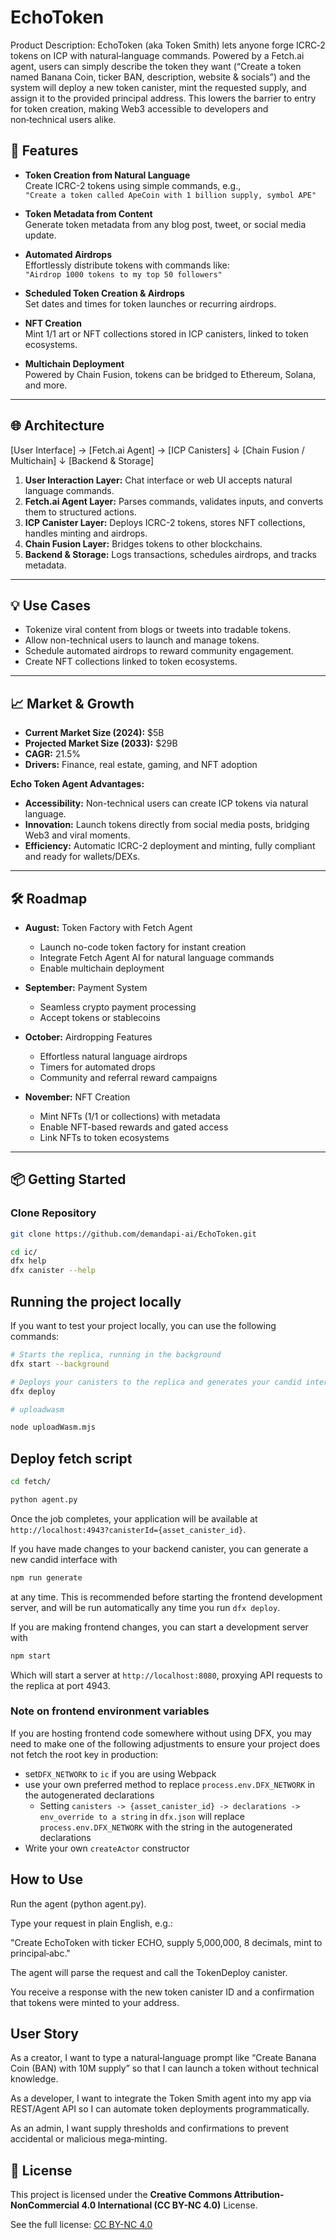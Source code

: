 # EchoToken
Product Description: EchoToken (aka Token Smith) lets anyone forge ICRC‑2 tokens on ICP with natural‑language commands. Powered by a Fetch.ai agent, users can simply describe the token they want (“Create a token named Banana Coin, ticker BAN, description, website & socials”) and the system will deploy a new token canister, mint the requested supply, and assign it to the provided principal address. This lowers the barrier to entry for token creation, making Web3 accessible to developers and non‑technical users alike.

## 🚀 Features

- **Token Creation from Natural Language**  
  Create ICRC-2 tokens using simple commands, e.g.,  
  `"Create a token called ApeCoin with 1 billion supply, symbol APE"`  

- **Token Metadata from Content**  
  Generate token metadata from any blog post, tweet, or social media update.  

- **Automated Airdrops**  
  Effortlessly distribute tokens with commands like:  
  `"Airdrop 1000 tokens to my top 50 followers"`  

- **Scheduled Token Creation & Airdrops**  
  Set dates and times for token launches or recurring airdrops.  

- **NFT Creation**  
  Mint 1/1 art or NFT collections stored in ICP canisters, linked to token ecosystems.  

- **Multichain Deployment**  
  Powered by Chain Fusion, tokens can be bridged to Ethereum, Solana, and more.  

---

## 🌐 Architecture

[User Interface] → [Fetch.ai Agent] → [ICP Canisters]
↓
[Chain Fusion / Multichain]
↓
[Backend & Storage]


1. **User Interaction Layer:** Chat interface or web UI accepts natural language commands.  
2. **Fetch.ai Agent Layer:** Parses commands, validates inputs, and converts them to structured actions.  
3. **ICP Canister Layer:** Deploys ICRC-2 tokens, stores NFT collections, handles minting and airdrops.  
4. **Chain Fusion Layer:** Bridges tokens to other blockchains.  
5. **Backend & Storage:** Logs transactions, schedules airdrops, and tracks metadata.  

---

## 💡 Use Cases

- Tokenize viral content from blogs or tweets into tradable tokens.  
- Allow non-technical users to launch and manage tokens.  
- Schedule automated airdrops to reward community engagement.  
- Create NFT collections linked to token ecosystems.  

---

## 📈 Market & Growth

- **Current Market Size (2024):** $5B  
- **Projected Market Size (2033):** $29B  
- **CAGR:** 21.5%  
- **Drivers:** Finance, real estate, gaming, and NFT adoption  

**Echo Token Agent Advantages:**  
- **Accessibility:** Non-technical users can create ICP tokens via natural language.  
- **Innovation:** Launch tokens directly from social media posts, bridging Web3 and viral moments.  
- **Efficiency:** Automatic ICRC-2 deployment and minting, fully compliant and ready for wallets/DEXs.  

---

## 🛠 Roadmap

- **August:** Token Factory with Fetch Agent  
  - Launch no-code token factory for instant creation  
  - Integrate Fetch Agent AI for natural language commands  
  - Enable multichain deployment  

- **September:** Payment System  
  - Seamless crypto payment processing  
  - Accept tokens or stablecoins  

- **October:** Airdropping Features  
  - Effortless natural language airdrops  
  - Timers for automated drops  
  - Community and referral reward campaigns  

- **November:** NFT Creation  
  - Mint NFTs (1/1 or collections) with metadata  
  - Enable NFT-based rewards and gated access  
  - Link NFTs to token ecosystems  

---

## 📦 Getting Started

### Clone Repository
```bash
git clone https://github.com/demandapi-ai/EchoToken.git
```

```bash
cd ic/
dfx help
dfx canister --help
```

## Running the project locally

If you want to test your project locally, you can use the following commands:

```bash
# Starts the replica, running in the background
dfx start --background

# Deploys your canisters to the replica and generates your candid interface
dfx deploy
```

```bash
# uploadwasm

node uploadWasm.mjs
```
## Deploy fetch script

```bash
cd fetch/
```
```bash
python agent.py
```
Once the job completes, your application will be available at `http://localhost:4943?canisterId={asset_canister_id}`.

If you have made changes to your backend canister, you can generate a new candid interface with

```bash
npm run generate
```

at any time. This is recommended before starting the frontend development server, and will be run automatically any time you run `dfx deploy`.

If you are making frontend changes, you can start a development server with

```bash
npm start
```

Which will start a server at `http://localhost:8080`, proxying API requests to the replica at port 4943.

### Note on frontend environment variables

If you are hosting frontend code somewhere without using DFX, you may need to make one of the following adjustments to ensure your project does not fetch the root key in production:

- set`DFX_NETWORK` to `ic` if you are using Webpack
- use your own preferred method to replace `process.env.DFX_NETWORK` in the autogenerated declarations
  - Setting `canisters -> {asset_canister_id} -> declarations -> env_override to a string` in `dfx.json` will replace `process.env.DFX_NETWORK` with the string in the autogenerated declarations
- Write your own `createActor` constructor

## How to Use

Run the agent (python agent.py).

Type your request in plain English, e.g.:

"Create EchoToken with ticker ECHO, supply 5,000,000, 8 decimals, mint to principal‑abc."

The agent will parse the request and call the TokenDeploy canister.

You receive a response with the new token canister ID and a confirmation that tokens were minted to your address.

## User Story

As a creator, I want to type a natural‑language prompt like “Create Banana Coin (BAN) with 10M supply” so that I can launch a token without technical knowledge.

As a developer, I want to integrate the Token Smith agent into my app via REST/Agent API so I can automate token deployments programmatically.

As an admin, I want supply thresholds and confirmations to prevent accidental or malicious mega‑minting.

## 📄 License

This project is licensed under the **Creative Commons Attribution-NonCommercial 4.0 International (CC BY-NC 4.0)** License.

See the full license: [CC BY-NC 4.0](https://creativecommons.org/licenses/by-nc/4.0/)
